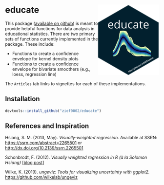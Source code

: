 
# educate <img src="man/figures/logo.png" align="right" alt="" width="200" />

This package ([available on
github](https://github.com/zief0002/educate)) is meant to provide
helpful functions for data analysis in educational statistics. There are
two primary sets of functions currently implemented in the package.
These include:

  - Functions to create a confidence envelope for kernel density plots
  - Functions to create a confidence envelope for bivariate smoothers
    (e.g., loess, regression line)

The `Articles` tab links to vignettes for each of these implementations.

## Installation

``` r
devtools::install_github("zief0002/educate")
```

## References and Inspiration

<p style="padding-left: 22px;text-indent: -22px;">

Hsiang, S. M. (2013, May). *Visually-weighted regression.* Available at
SSRN: <https://ssrn.com/abstract=2265501> or
<http://dx.doi.org/10.2139/ssrn.2265501>

</p>

<p style="padding-left: 22px;text-indent: -22px;">

Schonbrodt, F. (2012). *Visually weighted regression in R (à la Solomon
Hsiang)* \[[blog
post](https://www.nicebread.de/visually-weighted-regression-in-r-a-la-solomon-hsiang/)\]

</p>

<p style="padding-left: 22px;text-indent: -22px;">

Wilke, K. (2019). *ungeviz: Tools for visualizing uncertainty with
ggplot2.*
<https://github.com/wilkelab/ungeviz>

</p>

<!-- <p style="padding-left: 22px;text-indent: -22px;"> -->

<!-- *School* logo in the package logo by David from the Noun Project -->

<!-- </p> -->

